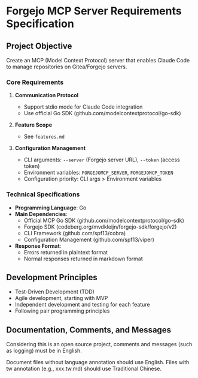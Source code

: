 # Forgejo MCP Server Requirements Specification

## Project Objective

Create an MCP (Model Context Protocol) server that enables Claude Code to manage repositories on Gitea/Forgejo servers.

### Core Requirements

1. **Communication Protocol**
   - Support stdio mode for Claude Code integration
   - Use official Go SDK (github.com/modelcontextprotocol/go-sdk)

2. **Feature Scope**
   - See `features.md`

3. **Configuration Management**
   - CLI arguments: `--server` (Forgejo server URL), `--token` (access token)
   - Environment variables: `FORGEJOMCP_SERVER`, `FORGEJOMCP_TOKEN`
   - Configuration priority: CLI args > Environment variables

### Technical Specifications

- **Programming Language**: Go
- **Main Dependencies**:
  * Official MCP Go SDK (github.com/modelcontextprotocol/go-sdk)
  * Forgejo SDK (codeberg.org/mvdkleijn/forgejo-sdk/forgejo/v2)
  * CLI Framework (github.com/spf13/cobra)
  * Configuration Management (github.com/spf13/viper)
- **Response Format**:
  * Errors returned in plaintext format
  * Normal responses returned in markdown format

## Development Principles

- Test-Driven Development (TDD)
- Agile development, starting with MVP
- Independent development and testing for each feature
- Following pair programming principles

## Documentation, Comments, and Messages

Considering this is an open source project, comments and messages (such as logging) must be in English.

Document files without language annotation should use English. Files with tw annotation (e.g., xxx.tw.md) should use Traditional Chinese.